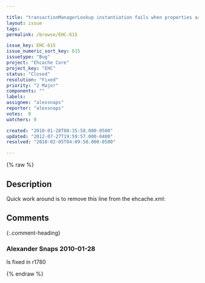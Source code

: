 ```yaml
---

title: "transactionManagerLookup instantiation fails when properties are specified"
layout: issue
tags: 
permalink: /browse/EHC-615

issue_key: EHC-615
issue_numeric_sort_key: 615
issuetype: "Bug"
project: "Ehcache Core"
project_key: "EHC"
status: "Closed"
resolution: "Fixed"
priority: "2 Major"
components: ""
labels: 
assignee: "alexsnaps"
reporter: "alexsnaps"
votes:  0
watchers: 0

created: "2010-01-28T08:35:58.000-0500"
updated: "2012-07-27T19:59:57.000-0400"
resolved: "2010-02-05T04:09:50.000-0500"

---
```




{% raw %}



## Description

<div markdown="1" class="description">

Quick work around is to remove this line from the ehcache.xml:
<transactionManagerLookup class="net.sf.ehcache.transaction.manager.DefaultTransactionManagerLookup" properties="" propertySeparator=":"/>

</div>

## Comments


{:.comment-heading}
### **Alexander Snaps** <span class="date">2010-01-28</span>

<div markdown="1" class="comment">

Is fixed in r1780

</div>



{% endraw %}
